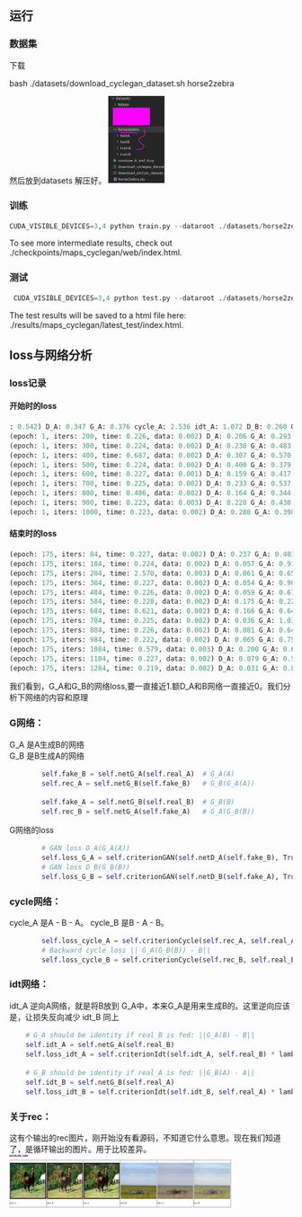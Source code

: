 ## 运行
### 数据集

下载

bash ./datasets/download_cyclegan_dataset.sh horse2zebra

然后放到datasets 解压好。
<img src='./datahou.png' width="100px"/>

### 训练

```python
CUDA_VISIBLE_DEVICES=3,4 python train.py --dataroot ./datasets/horse2zebra --name horse2zebra_cyclegan --model cycle_gan
```
To see more intermediate results, check out ./checkpoints/maps_cyclegan/web/index.html.

### 测试

```python
 CUDA_VISIBLE_DEVICES=3,4 python test.py --dataroot ./datasets/horse2zebra --name horse2zebra_cyclegan --model cycle_gan
```
The test results will be saved to a html file here: ./results/maps_cyclegan/latest_test/index.html.

## loss与网络分析
### loss记录
#### 开始时的loss
```python
: 0.542) D_A: 0.347 G_A: 0.376 cycle_A: 2.536 idt_A: 1.072 D_B: 0.260 G_B: 0.229 cycle_B: 2.358 idt_B: 1.187 
(epoch: 1, iters: 200, time: 0.226, data: 0.002) D_A: 0.206 G_A: 0.293 cycle_A: 2.389 idt_A: 1.084 D_B: 0.249 G_B: 0.243 cycle_B: 2.322 idt_B: 1.046 
(epoch: 1, iters: 300, time: 0.224, data: 0.002) D_A: 0.230 G_A: 0.483 cycle_A: 2.119 idt_A: 1.504 D_B: 0.352 G_B: 0.371 cycle_B: 3.149 idt_B: 1.075 
(epoch: 1, iters: 400, time: 0.687, data: 0.002) D_A: 0.307 G_A: 0.570 cycle_A: 2.582 idt_A: 1.448 D_B: 0.341 G_B: 0.233 cycle_B: 3.159 idt_B: 1.168 
(epoch: 1, iters: 500, time: 0.224, data: 0.002) D_A: 0.400 G_A: 0.379 cycle_A: 1.671 idt_A: 1.307 D_B: 0.425 G_B: 0.208 cycle_B: 2.682 idt_B: 0.825 
(epoch: 1, iters: 600, time: 0.227, data: 0.001) D_A: 0.159 G_A: 0.417 cycle_A: 1.226 idt_A: 0.763 D_B: 0.198 G_B: 0.418 cycle_B: 1.631 idt_B: 0.567 
(epoch: 1, iters: 700, time: 0.225, data: 0.002) D_A: 0.233 G_A: 0.537 cycle_A: 2.948 idt_A: 0.831 D_B: 0.377 G_B: 0.318 cycle_B: 1.807 idt_B: 1.169 
(epoch: 1, iters: 800, time: 0.486, data: 0.002) D_A: 0.164 G_A: 0.344 cycle_A: 1.372 idt_A: 0.952 D_B: 0.134 G_B: 0.358 cycle_B: 2.134 idt_B: 0.668 
(epoch: 1, iters: 900, time: 0.223, data: 0.003) D_A: 0.228 G_A: 0.430 cycle_A: 1.370 idt_A: 1.006 D_B: 0.453 G_B: 0.195 cycle_B: 2.120 idt_B: 0.631 
(epoch: 1, iters: 1000, time: 0.223, data: 0.002) D_A: 0.288 G_A: 0.398 cycle_A: 2.501 idt_A: 0.843 D_B: 0.237 G_B: 0.382 cycle_B: 1.834 idt_B: 1.173 

```
#### 结束时的loss

```python
(epoch: 175, iters: 84, time: 0.227, data: 0.002) D_A: 0.237 G_A: 0.403 cycle_A: 0.977 idt_A: 0.259 D_B: 0.256 G_B: 0.239 cycle_B: 0.706 idt_B: 0.348 
(epoch: 175, iters: 184, time: 0.224, data: 0.002) D_A: 0.057 G_A: 0.917 cycle_A: 0.438 idt_A: 0.210 D_B: 0.092 G_B: 0.522 cycle_B: 0.651 idt_B: 0.146 
(epoch: 175, iters: 284, time: 2.570, data: 0.003) D_A: 0.061 G_A: 0.657 cycle_A: 0.345 idt_A: 0.235 D_B: 0.065 G_B: 0.655 cycle_B: 0.549 idt_B: 0.202 
(epoch: 175, iters: 384, time: 0.227, data: 0.002) D_A: 0.054 G_A: 0.901 cycle_A: 0.464 idt_A: 0.279 D_B: 0.097 G_B: 0.448 cycle_B: 0.736 idt_B: 0.254 
(epoch: 175, iters: 484, time: 0.226, data: 0.002) D_A: 0.059 G_A: 0.671 cycle_A: 0.510 idt_A: 0.337 D_B: 0.090 G_B: 0.532 cycle_B: 0.883 idt_B: 0.087 
(epoch: 175, iters: 584, time: 0.228, data: 0.002) D_A: 0.175 G_A: 0.229 cycle_A: 0.818 idt_A: 0.216 D_B: 0.147 G_B: 0.599 cycle_B: 0.780 idt_B: 0.334 
(epoch: 175, iters: 684, time: 0.621, data: 0.002) D_A: 0.166 G_A: 0.647 cycle_A: 0.557 idt_A: 0.290 D_B: 0.364 G_B: 0.088 cycle_B: 0.637 idt_B: 0.276 
(epoch: 175, iters: 784, time: 0.225, data: 0.002) D_A: 0.036 G_A: 1.032 cycle_A: 0.548 idt_A: 0.156 D_B: 0.193 G_B: 0.341 cycle_B: 0.628 idt_B: 0.197 
(epoch: 175, iters: 884, time: 0.226, data: 0.002) D_A: 0.081 G_A: 0.646 cycle_A: 0.775 idt_A: 0.204 D_B: 0.086 G_B: 0.558 cycle_B: 0.714 idt_B: 0.263 
(epoch: 175, iters: 984, time: 0.222, data: 0.002) D_A: 0.065 G_A: 0.758 cycle_A: 0.643 idt_A: 0.266 D_B: 0.188 G_B: 0.588 cycle_B: 0.817 idt_B: 0.222 
(epoch: 175, iters: 1084, time: 0.579, data: 0.003) D_A: 0.200 G_A: 0.635 cycle_A: 0.753 idt_A: 0.251 D_B: 0.135 G_B: 0.602 cycle_B: 0.661 idt_B: 0.235 
(epoch: 175, iters: 1184, time: 0.227, data: 0.002) D_A: 0.079 G_A: 0.514 cycle_A: 0.487 idt_A: 0.289 D_B: 0.123 G_B: 0.527 cycle_B: 0.931 idt_B: 0.155 
(epoch: 175, iters: 1284, time: 0.219, data: 0.002) D_A: 0.031 G_A: 0.867 cycle_A: 0.722 idt_A: 0.225 D_B: 0.177 G_B: 0.643 cycle_B: 0.744 idt_B: 0.288
```

我们看到，G_A和G_B的网络loss,要一直接近1.额D_A和B网络一直接近0。我们分析下网络的内容和原理

### G网络：

G_A 是A生成B的网络   
G_B 是B生成A的网络

```python
        self.fake_B = self.netG_A(self.real_A)  # G_A(A)
        self.rec_A = self.netG_B(self.fake_B)   # G_B(G_A(A))

        self.fake_A = self.netG_B(self.real_B)  # G_B(B)
        self.rec_B = self.netG_A(self.fake_A)   # G_A(G_B(B))
```
G网络的loss
```python
        # GAN loss D_A(G_A(A))
        self.loss_G_A = self.criterionGAN(self.netD_A(self.fake_B), True)
        # GAN loss D_B(G_B(B))
        self.loss_G_B = self.criterionGAN(self.netD_B(self.fake_A), True)
```

### cycle网络：

cycle_A 是A - B - A。
cycle_B 是B - A - B。
```python
        self.loss_cycle_A = self.criterionCycle(self.rec_A, self.real_A) * lambda_A
        # Backward cycle loss || G_A(G_B(B)) - B||
        self.loss_cycle_B = self.criterionCycle(self.rec_B, self.real_B) * lambda_B
```
### idt网络：

idt_A 逆向A网络，就是将B放到 G_A中，本来G_A是用来生成B的。这里逆向应该是，让损失反向减少
idt_B 同上
```python
    # G_A should be identity if real_B is fed: ||G_A(B) - B||
    self.idt_A = self.netG_A(self.real_B)
    self.loss_idt_A = self.criterionIdt(self.idt_A, self.real_B) * lambda_B * lambda_idt

    # G_B should be identity if real_A is fed: ||G_B(A) - A||
    self.idt_B = self.netG_B(self.real_A)
    self.loss_idt_B = self.criterionIdt(self.idt_B, self.real_A) * lambda_A * lambda_idt
```

### 关于rec：
这有个输出的rec图片，刚开始没有看源码，不知道它什么意思。现在我们知道了，是循环输出的图片。用于比较差异。
<img src='./rec.png' width="400px"/>


